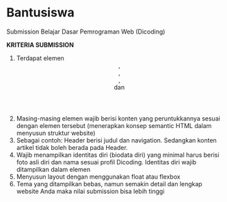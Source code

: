 # Bantusiswa

Submission Belajar Dasar Pemrograman Web (Dicoding)
   
**KRITERIA SUBMISSION**

 1. Terdapat elemen <header>, <footer>, <main>, <article> dan <aside>
 2. Masing-masing elemen wajib berisi konten yang peruntukkannya sesuai dengan elemen tersebut (menerapkan konsep semantic HTML dalam menyusun struktur website)
 3. Sebagai contoh: Header berisi judul dan navigation. Sedangkan konten artikel tidak boleh berada pada Header.
 4. Wajib menampilkan identitas diri (biodata diri) yang minimal harus berisi foto asli diri dan nama sesuai profil Dicoding. Identitas diri wajib ditampilkan dalam elemen <aside>
 5. Menyusun layout dengan menggunakan float atau flexbox
 6. Tema yang ditampilkan bebas, namun semakin detail dan lengkap website Anda maka nilai submission bisa lebih tinggi
